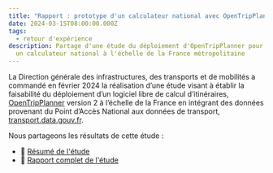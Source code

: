 ```yaml
---
title: "Rapport : prototype d'un calculateur national avec OpenTripPlanner"
date: 2024-03-15T08:00:00.000Z
tags:
  - retour d'expérience
description: Partage d'une étude du déploiement d'OpenTripPlanner pour réaliser
  un calculateur national à l'échelle de la France métropolitaine
---
```

La Direction générale des infrastructures, des transports et de mobilités a commandé en février 2024 la réalisation d’une étude visant à établir la faisabilité du déploiement d’un logiciel libre de calcul d’itinéraires, [OpenTripPlanner](https://www.opentripplanner.org/) version 2 à l’échelle de la France en intégrant des données provenant du Point d’Accès National aux données de transport, [transport.data.gouv.fr](https://transport.data.gouv.fr).

N﻿ous partageons les résultats de cette étude :

* 📂 [R﻿ésumé de l'étude](/images/rapport-otp-résumé-2024-03-14.pdf)
* 📂 [Rapport complet de l'étude](/images/rapport-otp-complet-2024-03-14.pdf)
